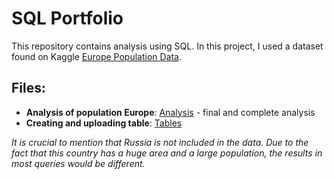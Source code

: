 # SQL Portfolio

This repository contains analysis using SQL. In this project, I used a dataset found on Kaggle [Europe Population Data](https://www.kaggle.com/datasets/madhurpant/europe-population-data).

## Files:
* **Analysis of population Europe**: [Analysis](https://github.com/Jola2/SQL-portofio/blob/main/Analysis_of_population_Europe/Analysis_of_population_Europe.md) - final and complete analysis
* **Creating and uploading table**: [Tables](https://github.com/Jola2/SQL-portofio/blob/main/Creating_tables.md)

*It is crucial to mention that Russia is not included in the data. Due to the fact that this country has a huge area and a large population, the results in most queries would be different.*

